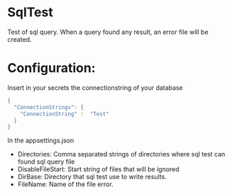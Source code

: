 # SqlTest
Test of sql query.
When a query found any result, an error file will be created.

# Configuration:

Insert in your secrets the connectionstring of your database

```csharp
{
  "ConnectionStrings": {
    "ConnectionString" :  "Test"
  }
}
```

In the appsettings.json

- Directories: Comma separated strings of directories where sql test can found sql query file
- DisableFileStart: Start string of files that will be ignored
- DirBase: Directory that sql test use to write results.
- FileName: Name of the file error.

